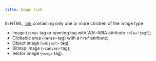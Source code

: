```yaml
---
title: Image link
---
```


In HTML, [link](#link) containing only one or more children of the image type

- Image (`<img>` tag or opening tag with WAI-ARIA attribute `role="img"`);
- Clickable area (`<area>` tag) with a `href` attribute;
- Object image (`<object>` tag);
- Bitmap image (`<canvas>` tag);
- Vector image (`<svg>` tag).
